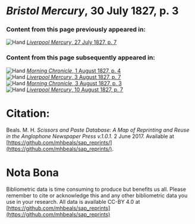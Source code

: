 # *Bristol Mercury*, 30 July 1827, p. 3  
  
### Content from this page previously appeared in:  
![Hand](http://scissorsandpaste.net/wp-content/uploads/2017/06/smallhandpointer.png) [*Liverpool Mercury*, 27 July 1827, p. 7](https://mhbeals.github.io/sap_html/Liverpool-Mercury/Liverpool-Mercury-27-July-1827-p-7)  
  
### Content from this page subsequently appeared in:  
![Hand](http://scissorsandpaste.net/wp-content/uploads/2017/06/smallhandpointer.png) [*Morning Chronicle*, 1 August 1827, p. 4](https://mhbeals.github.io/sap_html/Morning-Chronicle/Morning-Chronicle-1-August-1827-p-4)  
![Hand](http://scissorsandpaste.net/wp-content/uploads/2017/06/smallhandpointer.png) [*Liverpool Mercury*, 3 August 1827, p. 7](https://mhbeals.github.io/sap_html/Liverpool-Mercury/Liverpool-Mercury-3-August-1827-p-7)  
![Hand](http://scissorsandpaste.net/wp-content/uploads/2017/06/smallhandpointer.png) [*Morning Chronicle*, 3 August 1827, p. 3](https://mhbeals.github.io/sap_html/Morning-Chronicle/Morning-Chronicle-3-August-1827-p-3)  
![Hand](http://scissorsandpaste.net/wp-content/uploads/2017/06/smallhandpointer.png) [*Liverpool Mercury*, 10 August 1827, p. 7](https://mhbeals.github.io/sap_html/Liverpool-Mercury/Liverpool-Mercury-10-August-1827-p-7)  


# Citation: 

Beals. M. H. *Scissors and Paste Database: A Map of Reprinting and Reuse in the Anglophone Newspaper Press v.1.0.1.* 2 June 2017. Available at [https://github.com/mhbeals/sap_reprints/](https://github.com/mhbeals/sap_reprints/). 

# Nota Bona

Bibliometric data is time consuming to produce but benefits us all. Please remember to cite or acknowledge this and any other bibliometric data you use in your research. All data is available CC-BY 4.0 at [https://github.com/mhbeals/sap_reprints](https://github.com/mhbeals/sap_reprints)